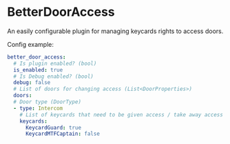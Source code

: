 ﻿# BetterDoorAccess

An easily configurable plugin for managing keycards rights to access doors.


Config example:
```yaml
better_door_access:
  # Is plugin enabled? (bool)
  is_enabled: true
  # Is Debug enabled? (bool)
  debug: false
  # List of doors for changing access (List<DoorProperties>)
  doors:
  # Door type (DoorType)
  - type: Intercom
    # List of keycards that need to be given access / take away access (true in order to give and false in order to take away) (Dictionary<ItemType, bool>)
    keycards:
      KeycardGuard: true
      KeycardMTFCaptain: false
```
